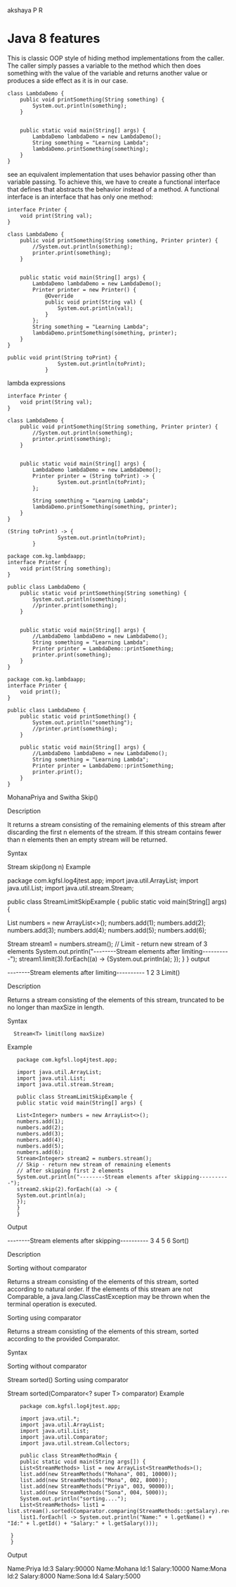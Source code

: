 akshaya P R

# Java 8 features
This is classic OOP style of hiding method implementations from the caller. The caller simply passes a variable to the method which then does something with the value of the variable and returns another value or produces a side effect as it is in our case.
```
class LambdaDemo {
    public void printSomething(String something) {
        System.out.println(something);
    }


    public static void main(String[] args) {
        LambdaDemo lambdaDemo = new LambdaDemo();
        String something = "Learning Lambda";
        lambdaDemo.printSomething(something);
    }
}
```
see an equivalent implementation that uses behavior passing other than variable passing. To achieve this, we have to create a functional interface that defines that abstracts the behavior instead of a method. A functional interface is an interface that has only one method:

```package com.kg.lambdaapp;
interface Printer {
    void print(String val);
}

class LambdaDemo {
    public void printSomething(String something, Printer printer) {
        //System.out.println(something);
        printer.print(something);
    }


    public static void main(String[] args) {
        LambdaDemo lambdaDemo = new LambdaDemo();
        Printer printer = new Printer() {
            @Override
            public void print(String val) {
                System.out.println(val);
            }
        };
        String something = "Learning Lambda";
        lambdaDemo.printSomething(something, printer);
    }
}

```

```
public void print(String toPrint) {
                System.out.println(toPrint);
            }
```

lambda expressions

```package com.kg.lambdaapp;
interface Printer {
    void print(String val);
}

class LambdaDemo {
    public void printSomething(String something, Printer printer) {
        //System.out.println(something);
        printer.print(something);
    }


    public static void main(String[] args) {
        LambdaDemo lambdaDemo = new LambdaDemo();
        Printer printer = (String toPrint) -> {
                System.out.println(toPrint);
        };

        String something = "Learning Lambda";
        lambdaDemo.printSomething(something, printer);
    }
}
```

```
(String toPrint) -> {
                System.out.println(toPrint);
        }
```



```
package com.kg.lambdaapp;
interface Printer {
    void print(String something);
}

public class LambdaDemo {
    public static void printSomething(String something) {
        System.out.println(something);
        //printer.print(something);
    }


    public static void main(String[] args) {
        //LambdaDemo lambdaDemo = new LambdaDemo();
        String something = "Learning Lambda";
        Printer printer = LambdaDemo::printSomething;
        printer.print(something);
    }
}
```
```
package com.kg.lambdaapp;
interface Printer {
    void print();
}

public class LambdaDemo {
    public static void printSomething() {
        System.out.println("something");
        //printer.print(something);
    }

    public static void main(String[] args) {
        //LambdaDemo lambdaDemo = new LambdaDemo();
        String something = "Learning Lambda";
        Printer printer = LambdaDemo::printSomething;
        printer.print();
    }
}
```
MohanaPriya and Switha
Skip()

Description

It returns a stream consisting of the remaining elements of this stream after discarding the first n elements of the stream. If this stream contains fewer than n elements then an empty stream will be returned.

Syntax

Stream<T> skip(long n)
Example

 package com.kgfsl.log4jtest.app;
 import java.util.ArrayList;
 import java.util.List;
 import java.util.stream.Stream;

  public class StreamLimitSkipExample {
  public static void main(String[] args) {
  
  List<Integer> numbers = new ArrayList<>();
  numbers.add(1);
  numbers.add(2);
  numbers.add(3);
  numbers.add(4);
  numbers.add(5);
  numbers.add(6);

  Stream<Integer> stream1 = numbers.stream();
  // Limit - return new stream of 3 elements
  System.out.println("--------Stream elements after limiting----------");
  stream1.limit(3).forEach((a) -> {System.out.println(a);
  });
 }
}
output

 --------Stream elements after limiting----------
 1
 2
 3
Limit()

Description

Returns a stream consisting of the elements of this stream, truncated to be no longer than maxSize in length.

Syntax

      Stream<T> limit(long maxSize)	
Example

       package com.kgfsl.log4jtest.app;

       import java.util.ArrayList;
       import java.util.List;
       import java.util.stream.Stream;

       public class StreamLimitSkipExample {
       public static void main(String[] args) {
  
       List<Integer> numbers = new ArrayList<>();
       numbers.add(1);
       numbers.add(2);
       numbers.add(3);
       numbers.add(4);
       numbers.add(5);
       numbers.add(6);
       Stream<Integer> stream2 = numbers.stream();
       // Skip - return new stream of remaining elements
       // after skipping first 2 elements
       System.out.println("--------Stream elements after skipping----------");
       stream2.skip(2).forEach((a) -> {
       System.out.println(a);
       });
       }
       }
Output

--------Stream elements after skipping----------
3
4
5
6
Sort()

Description

Sorting without comparator

Returns a stream consisting of the elements of this stream, sorted according to natural order. If the elements of this stream are not Comparable, a java.lang.ClassCastException may be thrown when the terminal operation is executed.

Sorting using comparator

Returns a stream consisting of the elements of this stream, sorted according to the provided Comparator.

Syntax

Sorting without comparator

 Stream<T> sorted()	
Sorting using comparator

 Stream<T> sorted(Comparator<? super T> comparator)	
Example

        package com.kgfsl.log4jtest.app;

        import java.util.*;
        import java.util.ArrayList;
        import java.util.List;
        import java.util.Comparator;
        import java.util.stream.Collectors;

        public class StreamMethodMain {
        public static void main(String args[]) {
        List<StreamMethods> list = new ArrayList<StreamMethods>();
        list.add(new StreamMethods("Mohana", 001, 10000));
        list.add(new StreamMethods("Mona", 002, 8000));
        list.add(new StreamMethods("Priya", 003, 90000));
        list.add(new StreamMethods("Sona", 004, 5000));
        System.out.println("sorting....");
        List<StreamMethods> list1 = list.stream().sorted(Comparator.comparing(StreamMethods::getSalary).reversed()).collect(Collectors.toList());
        list1.forEach(l -> System.out.println("Name:" + l.getName() + "Id:" + l.getId() + "Salary:" + l.getSalary()));

     }
     }
Output

Name:Priya  Id:3 Salary:90000
Name:Mohana Id:1 Salary:10000
Name:Mona   Id:2 Salary:8000
Name:Sona   Id:4 Salary:5000
